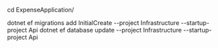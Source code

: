 cd ExpenseApplication/

dotnet ef migrations add InitialCreate --project Infrastructure --startup-project Api
dotnet ef database update --project Infrastructure --startup-project Api